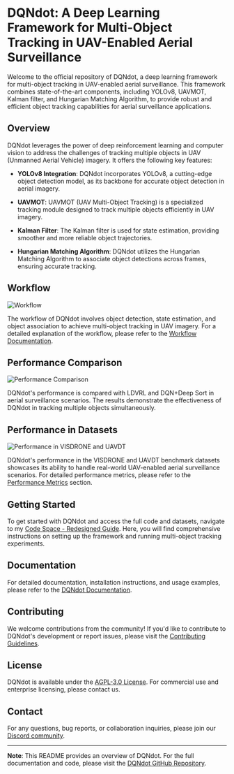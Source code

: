 # DQNdot: A Deep Learning Framework for Multi-Object Tracking in UAV-Enabled Aerial Surveillance

Welcome to the official repository of DQNdot, a deep learning framework for multi-object tracking in UAV-enabled aerial surveillance. This framework combines state-of-the-art components, including YOLOv8, UAVMOT, Kalman filter, and Hungarian Matching Algorithm, to provide robust and efficient object tracking capabilities for aerial surveillance applications.

## Overview

DQNdot leverages the power of deep reinforcement learning and computer vision to address the challenges of tracking multiple objects in UAV (Unmanned Aerial Vehicle) imagery. It offers the following key features:

- **YOLOv8 Integration**: DQNdot incorporates YOLOv8, a cutting-edge object detection model, as its backbone for accurate object detection in aerial imagery.

- **UAVMOT**: UAVMOT (UAV Multi-Object Tracking) is a specialized tracking module designed to track multiple objects efficiently in UAV imagery.

- **Kalman Filter**: The Kalman filter is used for state estimation, providing smoother and more reliable object trajectories.

- **Hungarian Matching Algorithm**: DQNdot utilizes the Hungarian Matching Algorithm to associate object detections across frames, ensuring accurate tracking.

## Workflow

![Workflow]("https://github.com/smartinprabhu/DQNdot/mfig1.png")

The workflow of DQNdot involves object detection, state estimation, and object association to achieve multi-object tracking in UAV imagery. For a detailed explanation of the workflow, please refer to the [Workflow Documentation](#workflow-documentation).

## Performance Comparison

![Performance Comparison]("https://github.com/smartinprabhu/DQNdot/blob/main/mfig2.png")

DQNdot's performance is compared with LDVRL and DQN+Deep Sort in aerial surveillance scenarios. The results demonstrate the effectiveness of DQNdot in tracking multiple objects simultaneously.

## Performance in Datasets

![Performance in VISDRONE and UAVDT]("https://github.com/smartinprabhu/DQNdot/blob/main/mfig3.png")

DQNdot's performance in the VISDRONE and UAVDT benchmark datasets showcases its ability to handle real-world UAV-enabled aerial surveillance scenarios. For detailed performance metrics, please refer to the [Performance Metrics](#performance-metrics) section.

## Getting Started

To get started with DQNdot and access the full code and datasets, navigate to my [Code Space - Redesigned Guide](https://github.com/smartinprabhu/DQNdot/CodeSpace-Redesigned-Guide). Here, you will find comprehensive instructions on setting up the framework and running multi-object tracking experiments.

## Documentation

For detailed documentation, installation instructions, and usage examples, please refer to the [DQNdot Documentation](https://github.com/smartinprabhu/DQNdot/docs).

## Contributing

We welcome contributions from the community! If you'd like to contribute to DQNdot's development or report issues, please visit the [Contributing Guidelines](https://github.com/smartinprabhu/DQNdot/CONTRIBUTING.md).

## License

DQNdot is available under the [AGPL-3.0 License](https://github.com/smartinprabhu/DQNdot/LICENSE). For commercial use and enterprise licensing, please contact us.

## Contact

For any questions, bug reports, or collaboration inquiries, please join our [Discord community](https://discord.gg/2wNGbc6g9X).

---

**Note**: This README provides an overview of DQNdot. For the full documentation and code, please visit the [DQNdot GitHub Repository](https://github.com/smartinprabhu/DQNdot).
